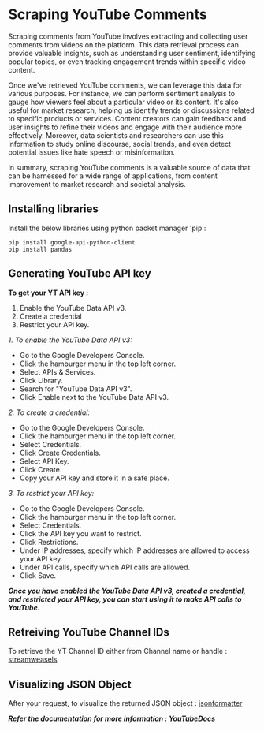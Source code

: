 # Scraping YouTube Comments

Scraping comments from YouTube involves extracting and collecting user comments from videos on the platform. This data retrieval process can provide valuable insights, such as understanding user sentiment, identifying popular topics, or even tracking engagement trends within specific video content. 

Once we've retrieved YouTube comments, we can leverage this data for various purposes. For instance, we can perform sentiment analysis to gauge how viewers feel about a particular video or its content. It's also useful for market research, helping us identify trends or discussions related to specific products or services. Content creators can gain feedback and user insights to refine their videos and engage with their audience more effectively. Moreover, data scientists and researchers can use this information to study online discourse, social trends, and even detect potential issues like hate speech or misinformation.

In summary, scraping YouTube comments is a valuable source of data that can be harnessed for a wide range of applications, from content improvement to market research and societal analysis.

## Installing libraries
Install the below libraries using python packet manager 'pip': 
```
pip install google-api-python-client
pip install pandas
```
## Generating YouTube API key
**To get your YT API key :**

1. Enable the YouTube Data API v3.
2. Create a credential
3. Restrict your API key.

*1. To enable the YouTube Data API v3:*

* Go to the Google Developers Console.
* Click the hamburger menu in the top left corner.
* Select APIs & Services.
* Click Library.
* Search for "YouTube Data API v3".
* Click Enable next to the YouTube Data API v3.

*2. To create a credential:*

* Go to the Google Developers Console.
* Click the hamburger menu in the top left corner.
* Select Credentials.
* Click Create Credentials.
* Select API Key.
* Click Create.
* Copy your API key and store it in a safe place.

*3. To restrict your API key:*

* Go to the Google Developers Console.
* Click the hamburger menu in the top left corner.
* Select Credentials.
* Click the API key you want to restrict.
* Click Restrictions.
* Under IP addresses, specify which IP addresses are allowed to access your API key.
* Under API calls, specify which API calls are allowed.
* Click Save.
  
***Once you have enabled the YouTube Data API v3, created a credential, and restricted your API key, you can start using it to make API calls to YouTube.***

## Retreiving YouTube Channel IDs
To retrieve the YT Channel ID either from Channel name or handle : [streamweasels](https://www.streamweasels.com/tools/youtube-channel-id-and-user-id-convertor/) 

## Visualizing JSON Object
After your request, to visualize the returned JSON object : [jsonformatter](https://jsonformatter.curiousconcept.com/#)

***Refer the documentation for more information : [YouTubeDocs](https://developers.google.com/youtube/v3/docs)***
